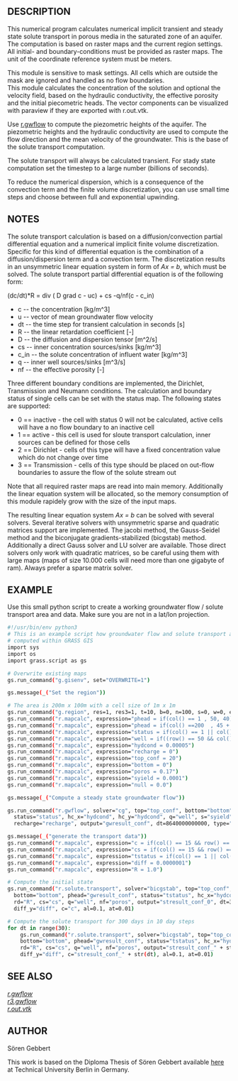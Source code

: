 ## DESCRIPTION

This numerical program calculates numerical implicit transient and
steady state solute transport in porous media in the saturated zone of
an aquifer. The computation is based on raster maps and the current
region settings. All initial- and boundary-conditions must be provided
as raster maps. The unit of the coordinate reference system must be
meters.  

This module is sensitive to mask settings. All cells which are outside
the mask are ignored and handled as no flow boundaries.  
This module calculates the concentration of the solution and optional
the velocity field, based on the hydraulic conductivity, the effective
porosity and the initial piecometric heads. The vector components can be
visualized with paraview if they are exported with r.out.vtk.  
  
Use [r.gwflow](r.gwflow.md) to compute the piezometric heights of the
aquifer. The piezometric heights and the hydraulic conductivity are used
to compute the flow direction and the mean velocity of the groundwater.
This is the base of the solute transport computation.  
  
The solute transport will always be calculated transient. For stady
state computation set the timestep to a large number (billions of
seconds).  
  
To reduce the numerical dispersion, which is a consequence of the
convection term and the finite volume discretization, you can use small
time steps and choose between full and exponential upwinding.

## NOTES

The solute transport calculation is based on a diffusion/convection
partial differential equation and a numerical implicit finite volume
discretization. Specific for this kind of differential equation is the
combination of a diffusion/dispersion term and a convection term. The
discretization results in an unsymmetric linear equation system in form
of *Ax = b*, which must be solved. The solute transport partial
differential equation is of the following form:

(dc/dt)\*R = div ( D grad c - uc) + cs -q/nf(c - c_in)

- c -- the concentration \[kg/m^3\]
- u -- vector of mean groundwater flow velocity
- dt -- the time step for transient calculation in seconds \[s\]
- R -- the linear retardation coefficient \[-\]
- D -- the diffusion and dispersion tensor \[m^2/s\]
- cs -- inner concentration sources/sinks \[kg/m^3\]
- c_in -- the solute concentration of influent water \[kg/m^3\]
- q -- inner well sources/sinks \[m^3/s\]
- nf -- the effective porosity \[-\]

  
  
Three different boundary conditions are implemented, the Dirichlet,
Transmission and Neumann conditions. The calculation and boundary status
of single cells can be set with the status map. The following states are
supported:

- 0 == inactive - the cell with status 0 will not be calculated, active
  cells will have a no flow boundary to an inactive cell
- 1 == active - this cell is used for sloute transport calculation,
  inner sources can be defined for those cells
- 2 == Dirichlet - cells of this type will have a fixed concentration
  value which do not change over time
- 3 == Transmission - cells of this type should be placed on out-flow
  boundaries to assure the flow of the solute stream out

  
  
Note that all required raster maps are read into main memory.
Additionally the linear equation system will be allocated, so the memory
consumption of this module rapidely grow with the size of the input
maps.  
  
The resulting linear equation system *Ax = b* can be solved with several
solvers. Several iterative solvers with unsymmetric sparse and quadratic
matrices support are implemented. The jacobi method, the Gauss-Seidel
method and the biconjugate gradients-stabilized (bicgstab) method.
Additionally a direct Gauss solver and LU solver are available. Those
direct solvers only work with quadratic matrices, so be careful using
them with large maps (maps of size 10.000 cells will need more than one
gigabyte of ram). Always prefer a sparse matrix solver.

## EXAMPLE

Use this small python script to create a working groundwater flow /
solute transport area and data. Make sure you are not in a lat/lon
projection.

```sh
#!/usr/bin/env python3
# This is an example script how groundwater flow and solute transport are
# computed within GRASS GIS
import sys
import os
import grass.script as gs

# Overwrite existing maps
gs.run_command("g.gisenv", set="OVERWRITE=1")

gs.message(_("Set the region"))

# The area is 200m x 100m with a cell size of 1m x 1m
gs.run_command("g.region", res=1, res3=1, t=10, b=0, n=100, s=0, w=0, e=200)
gs.run_command("r.mapcalc", expression="phead = if(col() == 1 , 50, 40)")
gs.run_command("r.mapcalc", expression="phead = if(col() ==200  , 45 + row()/40, phead)")
gs.run_command("r.mapcalc", expression="status = if(col() == 1 || col() == 200 , 2, 1)")
gs.run_command("r.mapcalc", expression="well = if((row() == 50 && col() == 175) || (row() == 10 && col() == 135) , -0.001, 0)")
gs.run_command("r.mapcalc", expression="hydcond = 0.00005")
gs.run_command("r.mapcalc", expression="recharge = 0")
gs.run_command("r.mapcalc", expression="top_conf = 20")
gs.run_command("r.mapcalc", expression="bottom = 0")
gs.run_command("r.mapcalc", expression="poros = 0.17")
gs.run_command("r.mapcalc", expression="syield = 0.0001")
gs.run_command("r.mapcalc", expression="null = 0.0")

gs.message(_("Compute a steady state groundwater flow"))

gs.run_command("r.gwflow", solver="cg", top="top_conf", bottom="bottom", phead="phead",\
  status="status", hc_x="hydcond", hc_y="hydcond", q="well", s="syield",\
  recharge="recharge", output="gwresult_conf", dt=8640000000000, type="confined")

gs.message(_("generate the transport data"))
gs.run_command("r.mapcalc", expression="c = if(col() == 15 && row() == 75 , 500.0, 0.0)")
gs.run_command("r.mapcalc", expression="cs = if(col() == 15 && row() == 75 , 0.0, 0.0)")
gs.run_command("r.mapcalc", expression="tstatus = if(col() == 1 || col() == 200 , 3, 1)")
gs.run_command("r.mapcalc", expression="diff = 0.0000001")
gs.run_command("r.mapcalc", expression="R = 1.0")

# Compute the initial state
gs.run_command("r.solute.transport", solver="bicgstab", top="top_conf",\
  bottom="bottom", phead="gwresult_conf", status="tstatus", hc_x="hydcond", hc_y="hydcond",\
  rd="R", cs="cs", q="well", nf="poros", output="stresult_conf_0", dt=3600, diff_x="diff",\
  diff_y="diff", c="c", al=0.1, at=0.01)

# Compute the solute transport for 300 days in 10 day steps
for dt in range(30):
    gs.run_command("r.solute.transport", solver="bicgstab", top="top_conf",\
    bottom="bottom", phead="gwresult_conf", status="tstatus", hc_x="hydcond", hc_y="hydcond",\
    rd="R", cs="cs", q="well", nf="poros", output="stresult_conf_" + str(dt + 1), dt=864000, diff_x="diff",\
    diff_y="diff", c="stresult_conf_" + str(dt), al=0.1, at=0.01)
```

## SEE ALSO

*[r.gwflow](r.gwflow.md)*  
*[r3.gwflow](r3.gwflow.md)*  
*[r.out.vtk](r.out.vtk.md)*  

## AUTHOR

Sören Gebbert

This work is based on the Diploma Thesis of Sören Gebbert available
[here](https://grass.osgeo.org/gdp/hydrology/gebbert2007_diplom_stroemung_grass_gis.pdf)
at Technical University Berlin in Germany.
